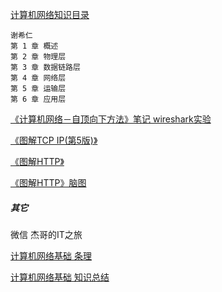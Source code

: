 [计算机网络知识目录](https://github.com/SSHeRun/CS-Xmind-Note/tree/master/%E8%AE%A1%E7%AE%97%E6%9C%BA%E7%BD%91%E7%BB%9C)
```
谢希仁
第 1 章 概述
第 2 章 物理层
第 3 章 数据链路层
第 4 章 网络层
第 5 章 运输层
第 6 章 应用层
```
[《计算机网络－自顶向下方法》笔记 wireshark实验](https://github.com/moranzcw/Computer-Networking-A-Top-Down-Approach-NOTES)

[《图解TCP IP(第5版)》](https://github.com/dolotech/ebook/blob/master/%E3%80%8A%E5%9B%BE%E8%A7%A3TCP%20IP(%E7%AC%AC5%E7%89%88)%E3%80%8B.((%E6%97%A5)%E7%AB%B9%E4%B8%8B%E9%9A%86%E5%8F%B2).%5BPDF%5D.%26ckook.pdf)

[《图解HTTP》](https://github.com/Pines-Cheng/share/blob/master/books/%E8%AE%A1%E7%AE%97%E6%9C%BA%E7%BD%91%E7%BB%9C/%E5%9B%BE%E8%A7%A3HTTP%20.pdf)

[《图解HTTP》脑图](https://juejin.im/post/5b32f82a518825749e4a218b)



##### 其它

微信 杰哥的IT之旅

[计算机网络基础 条理](https://mp.weixin.qq.com/s/mJUvTw9TXdAA1uZqL0QF6Q)

[计算机网络基础 知识总结](https://mp.weixin.qq.com/s/N3wVEox5zKvqgSJaOMktAw)
